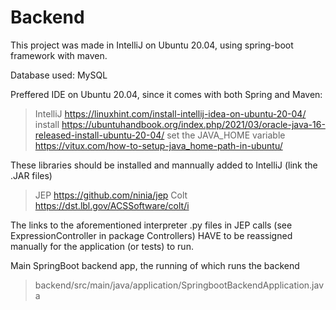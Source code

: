 # Backend

This project was made in IntelliJ on Ubuntu 20.04, using spring-boot framework with maven.

Database used:
MySQL

Preffered IDE on Ubuntu 20.04, since it comes with both Spring and Maven:
> IntelliJ https://linuxhint.com/install-intellij-idea-on-ubuntu-20-04/
> install https://ubuntuhandbook.org/index.php/2021/03/oracle-java-16-released-install-ubuntu-20-04/
> set the JAVA_HOME variable https://vitux.com/how-to-setup-java_home-path-in-ubuntu/

These libraries should be installed and mannually added to IntelliJ (link the .JAR files)
> JEP https://github.com/ninia/jep
> Colt https://dst.lbl.gov/ACSSoftware/colt/i

The links to the aforementioned interpreter .py files in JEP calls (see ExpressionController in package Controllers)
HAVE to be reassigned manually for the application (or tests) to run.

Main SpringBoot backend app, the running of which runs the backend
> backend/src/main/java/application/SpringbootBackendApplication.java